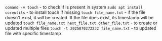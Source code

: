 `comand -v touch` - to check if is present in system
`sudo apt install coreutils` - to install touch if missing
`touch file_name.txt` - if the file doesn't exist, it will be created. If the file does exist, its timestamp will be updated
`touch file_name.txt next_file.txt other_file.txt` - to create or updated multiple files
`touch -t 2025070272232 file_name.txt` - to updated file with specific timestamp